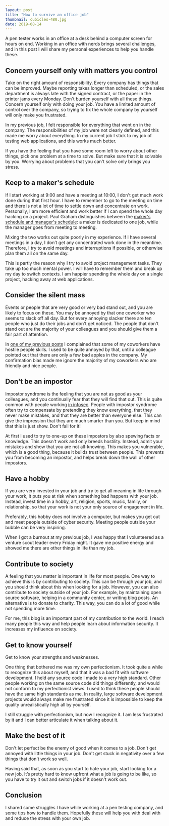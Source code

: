 ```yaml
---
layout: post
title: "How to survive an office job"
thumbnail: cubicles-480.jpg
date: 2019-08-14
---
```


A pen tester works in an office at a desk behind a computer screen for hours on end. Working in an office with nerds brings several challenges, and in this post I will share my personal experiences to help you handle these.

<!-- photo source: https://pixabay.com/en/language-lab-college-university-181083/ -->

## Concern yourself only with matters you control

Take on the right amount of responsibility. Every company has things that can be improved. Maybe reporting takes longer than scheduled, or the sales department is always late with the signed contract, or the paper in the printer jams every Monday. Don't burden yourself with all these things. Concern yourself only with doing your job. You have a limited amount of control over the company, so trying to fix the whole company by yourself will only make you frustrated.

In my previous job, I felt responsible for everything that went on in the company. The responsibilities of my job were not clearly defined, and this made me worry about everything. In my current job I stick to my job of testing web applications, and this works much better.

If you have the feeling that you have some room left to worry about other things, pick one problem at a time to solve. But make sure that it is solvable by you. Worrying about problems that you can't solve only brings you stress.

## Keep to a maker's schedule

If I start working at 9:00 and have a meeting at 10:00, I don't get much work done during that first hour. I have to remember to go to the meeting on time and there is not a lot of time to settle down and concentrate on work. Personally, I am more efficient and work better if I can spend the whole day hacking on a project. Paul Graham distinguishes between the [maker's schedule and manager's schedule](http://www.paulgraham.com/makersschedule.html): a maker is dedicated to one job, while the manager goes from meeting to meeting. 

Mixing the two works out quite poorly in my experience. If I have several meetings in a day, I don’t get any concentrated work done in the meantime. Therefore, I try to avoid meetings and interruptions if possible, or otherwise plan them all on the same day.

This is partly the reason why I try to avoid project management tasks. They take up too much mental power. I will have to remember them and break up my day to switch contexts. I am happier spending the whole day on a single project, hacking away at web applications.

## Consider the silent mass

Events or people that are very good or very bad stand out, and you are likely to focus on these. You may be annoyed by that one coworker who seems to slack off all day. But for every annoying slacker there are ten people who just do their jobs and don't get noticed. The people that don't stand out are the majority of your colleagues and you should give them a fair part of attention.

In [one of my previous posts](/2017/08/16/from-developer-to-pentester/) I complained that some of my coworkers have hostile people skills. I used to be quite annoyed by that, until a colleague pointed out that there are only a few bad apples in the company. My confirmation bias made me ignore the majority of my coworkers who are friendly and nice people.

## Don't be an impostor

Impostor syndrome is the feeling that you are not as good as your colleagues, and you continually fear that they will find that out. This is quite common with people working [in infosec](https://medium.com/@west.a.dominique/navigating-impostor-syndrome-in-the-world-of-information-security-dc6ec10d9c0f). People with impostor syndrome often try to compensate by pretending they know everything, that they never make mistakes, and that they are better than everyone else. This can give the impression that they are much smarter than you. But keep in mind that this is just show. Don't fall for it!

At first I used to try to one-up on these impostors by also spewing facts or knowledge. This doesn't work and only breeds hostility. Instead, admit your mistakes and show that you are not all-knowing. This makes you vulnerable, which is a good thing, because it builds trust between people. This prevents you from becoming an impostor, and helps break down the wall of other impostors.

## Have a hobby

If you are very invested in your job and try to get all meaning in life through your work, it puts you at risk when something bad happens with your job. Instead, invest time in a hobby, art, religion, sports, music, family, or relationship, so that your work is not your only source of engagement in life.

Preferably, this hobby does not involve a computer, but makes you get out and meet people outside of cyber security. Meeting people outside your bubble can be very inspiring.

When I got a burnout at my previous job, I was happy that I volunteered as a venture scout leader every Friday night. It gave me positive energy and showed me there are other things in life than my job.

## Contribute to society

A feeling that you matter is important in life for most people. One way to achieve this is by contributing to society. This can be through your job, and you should think about this when looking for a job. However, you can also contribute to society outside of your job. For example, by maintaining open source software, helping in a community center, or writing blog posts. An alternative is to donate to charity. This way, you can do a lot of good while not spending more time.

For me, this blog is an important part of my contribution to the world. I reach many people this way and help people learn about information security. It increases my influence on society.

## Get to know yourself

Get to know your strengths and weaknesses.

One thing that bothered me was my own perfectionism. It took quite a while to recognize this about myself, and that it was a bad fit with software development. I held any source code I made to a very high standard. Other people working on the same source code did things differently, and would not conform to my perfectionist views. I used to think these people should have the same high standards as me. In reality, large software development projects would always make me frustrated since it is impossible to keep the quality unrealistically high all by yourself.

I still struggle with perfectionism, but now I recognize it. I am less frustrated by it and I can better articulate it when talking about it.

## Make the best of it

Don't let perfect be the enemy of good when it comes to a job. Don't get annoyed with little things in your job. Don't get stuck in negativity over a few things that don't work so well.

Having said that, as soon as you start to hate your job, start looking for a new job. It’s pretty hard to know upfront what a job is going to be like, so you have to try it out and switch jobs if it doesn't work out.

## Conclusion

I shared some struggles I have while working at a pen testing company, and some tips how to handle them. Hopefully these will help you with deal with and reduce the stress with your own job.
